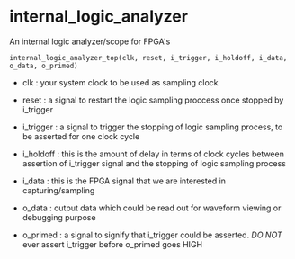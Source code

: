 # internal_logic_analyzer
An internal logic analyzer/scope for FPGA's

```
internal_logic_analyzer_top(clk, reset, i_trigger, i_holdoff, i_data, o_data, o_primed)
```

* clk : your system clock to be used as sampling clock

* reset : a signal to restart the logic sampling proccess once stopped by i_trigger

* i_trigger : a signal to trigger the stopping of logic sampling process, to be asserted for one clock cycle 

* i_holdoff : this is the amount of delay in terms of clock cycles between assertion of i_trigger signal and the stopping of logic sampling process

* i_data : this is the FPGA signal that we are interested in capturing/sampling

* o_data : output data which could be read out for waveform viewing or debugging purpose

* o_primed : a signal to signify that i_trigger could be asserted. *DO NOT* ever assert i_trigger before o_primed goes HIGH

